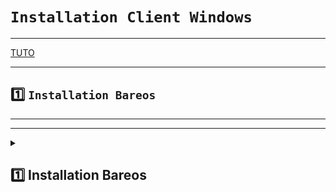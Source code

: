 
# `Installation Client Windows`

---

[TUTO](https://docs.bareos.org/TasksAndConcepts/TheWindowsVersionOfBareos.html#windows-installation)

---

## 1️⃣ `Installation Bareos`


---
---

<details>
<summary>
<h2>
1️⃣ Installation Bareos
</h2>
</summary>

### Télécharger le .exe [ici](https://download.bareos.org/current/windows/)
### Executer le programme
### Choisir Minimal 
![image](https://github.com/user-attachments/assets/65dfa420-578a-40fe-a7a3-f21befa8404b)

### Renseigner les infos demandées/etc/bareos/bareos-dir.d/client/<NOM-DU-FICHIER-DE-CONF.conf>
### ⚠️Le champs `Password` sera demandé dans le fichier de configuration 
![image](https://github.com/user-attachments/assets/11617c20-9e3b-442e-b272-2b3d402f6304)


### erreur ici clientwin1 et password sednal


### Autoriser le port 9102 sur le client (ouvrir powershell en admin)
      New-NetFirewallRule -DisplayName "Bareos FD" -Direction Inbound -LocalPort 9102 -Protocol TCP -Action Allow
![image](https://github.com/user-attachments/assets/a37dd36e-9c6d-4587-9483-865ad6d68ae4)





</details>


